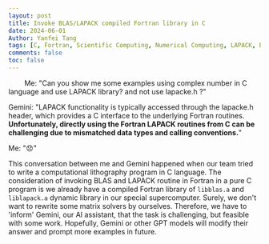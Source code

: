 ```yaml
---
layout: post
title: Invoke BLAS/LAPACK compiled Fortran library in C
date: 2024-06-01
Author: Yanfei Tang
tags: [C, Fortran, Scientific Computing, Numerical Computing, LAPACK, BLAS]
comments: false
toc: false
---
```


&emsp;&emsp; Me: "Can you show me some examples using complex number in C language and use LAPACK library? and not use lapacke.h ?"

Gemini: "LAPACK functionality is typically accessed through the lapacke.h header, which provides a C interface to the underlying Fortran routines.  **Unfortunately, directly using the Fortran LAPACK routines from C can be challenging due to mismatched data types and calling conventions.**"

Me: "😞"
<!-- more -->

This conversation between me and Gemini happened when our team tried to write a computational lithography program in C language. The consideration of invoking BLAS and LAPACK routine in Fortran in a pure C program is we already have a compiled Fortran library of `libblas.a` and `liblapack.a` dynamic library in our special supercomputer. Surely, we don't want to rewrite some matrix solvers by ourselves. Therefore, we have to 'inform' Gemini, our AI assistant, that the task is challenging, but feasible with some work. Hopefully, Gemini or other GPT models will modify their answer and prompt more examples in future. 




[^1]: 樊哲勇 (2020). *CUDA 编程: 基础与实践*. 清华大学出版社.

[^2]: Tuomanen, B. (2018). *Hands-On GPU Programming with Python and CUDA: Explore high-performance parallel computing with CUDA*. Packt Publishing Ltd.

